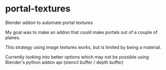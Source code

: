 # portal-textures
Blender addon to automate portal textures

My goal was to make an addon that could make portals out of a couple of planes.

This strategy using image textures works, but is limited by being a material.

Currently looking into better options which may not be possible using Blender's python addon api (stencil buffer / depth buffer)
